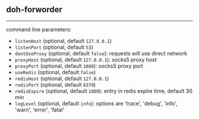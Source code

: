## doh-forworder

---

command line parameters:
* `listenHost` (optional, default `127.0.0.1`)
* `listenPort` (optional, default `53`)
* `dontUseProxy` (optional, default `false`): requests will use direct network
* `proxyHost` (optional, default `127.0.0.1`): socks5 proxy host
* `proxyPort` (optional, default `1080`): socksS proxy port
* `useRedis` (optional, default `false`)
* `redisHost` (optional, default `127.0.0.1`)
* `redisPort` (optional, default `6379`)
* `redisExpire` (optional, default `1800`): entry in redis expire time, default 30 min
* `logLevel` (optional, default `info`): options are 'trace', 'debug', 'info', 'warn', 'error', 'fatal'